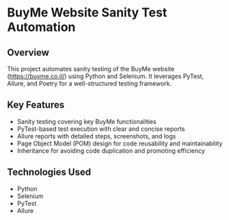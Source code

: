 # BuyMe Website Sanity Test Automation 

## Overview

This project automates sanity testing of the BuyMe website (https://buyme.co.il/) using Python and Selenium. 
It leverages PyTest, Allure, and Poetry for a well-structured testing framework.

## Key Features

- Sanity testing covering key BuyMe functionalities
- PyTest-based test execution with clear and concise reports
- Allure reports with detailed steps, screenshots, and logs
- Page Object Model (POM) design for code reusability and maintainability
- Inheritance for avoiding code duplication and promoting efficiency

## Technologies Used

- Python
- Selenium
- PyTest
- Allure

